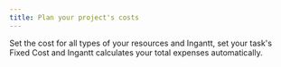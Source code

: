 ```yaml
---
title: Plan your project's costs
---
```

Set the cost for all types of your resources and Ingantt, set your task's Fixed Cost and Ingantt calculates your total expenses automatically.
